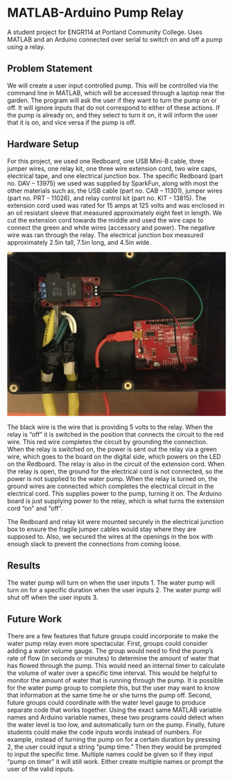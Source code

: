 # MATLAB-Arduino Pump Relay
A student project for ENGR114 at Portland Community College. Uses MATLAB and an Arduino connected over serial to switch on and off a pump using a relay.

## Problem Statement
We will create a user input controlled pump. This will be controlled via the command line in MATLAB, which will be accessed through a laptop near the garden. The program will ask the user if they want to turn the pump on or off. It will ignore inputs that do not correspond to either of these actions. If the pump is already on, and they select to turn it on, it will inform the user that it is on, and vice versa if the pump is off.

## Hardware Setup
For this project, we used one Redboard, one USB Mini-B cable, three jumper wires, one relay kit, one three wire extension cord, two wire caps, electrical tape, and one electrical junction box.  The specific Redboard (part no. DAV – 13975) we used was supplied by SparkFun, along with most the other materials such as, the USB cable (part no. CAB – 11301), jumper wires (part no. PRT - 11026), and relay control kit (part no. KIT - 13815).  The extension cord used was rated for 15 amps at 125 volts and was enclosed in an oil resistant sleeve that measured approximately eight feet in length.  We cut the extension cord towards the middle and used the wire caps to connect the green and white wires (accessory and power).  The negative wire was ran through the relay.  The electrical junction box measured approximately 2.5in tall, 7.5in long, and 4.5in wide.

![Alt text](/doc/top_view.jpg?raw=true "Optional Title")

The black wire is the wire that is providing 5 volts to the relay.  When the relay is “off” it is switched in the position that connects the circuit to the red wire.  This red wire completes the circuit by grounding the connection.  When the relay is switched on, the power is sent out the relay via a green wire, which goes to the board on the digital side, which powers on the LED on the Redboard.  The relay is also in the circuit of the extension cord.  When the relay is open, the ground for the electrical cord is not connected, so the power is not supplied to the water pump.  When the relay is turned on, the ground wires are connected which completes the electrical circuit in the electrical cord.  This supplies power to the pump, turning it on.  The Arduino board is just supplying power to the relay, which is what turns the extension cord “on” and “off”.

The Redboard and relay kit were mounted securely in the electrical junction box to ensure the fragile jumper cables would stay where they are supposed to.  Also, we secured the wires at the openings in the box with enough slack to prevent the connections from coming loose.

## Results
The water pump will turn on when the user inputs 1.  The water pump will turn on for a specific duration when the user inputs 2.  The water pump will shut off when the user inputs 3.  

## Future Work
There are a few features that future groups could incorporate to make the water pump relay even more spectacular.  First, groups could consider adding a water volume gauge.  The group would need to find the pump’s rate of flow (in seconds or minutes) to determine the amount of water that has flowed through the pump.  This would need an internal timer to calculate the volume of water over a specific time interval.  This would be helpful to monitor the amount of water that is running through the pump.  It is possible for the water pump group to complete this, but the user may want to know that information at the same time he or she turns the pump off.  Second, future groups could coordinate with the water level gauge to produce separate code that works together.  Using the exact same MATLAB variable names and Arduino variable names, these two programs could detect when the water level is too low, and automatically turn on the pump.  Finally, future students could make the code inputs words instead of numbers.  For example, instead of turning the pump on for a certain duration by pressing 2, the user could input a string “pump time.”  Then they would be prompted to input the specific time.  Multiple names could be given so if they input “pump on timer” it will still work.  Either create multiple names or prompt the user of the valid inputs.
